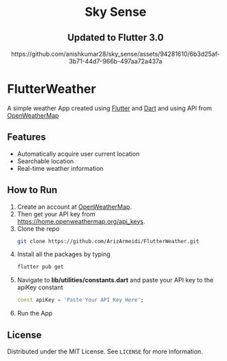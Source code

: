 <h1 align="center">Sky Sense</h1>
<h2 align="center">Updated to Flutter 3.0</h2>


<p align="center">
https://github.com/anishkumar28/sky_sense/assets/94281610/6b3d25af-3b71-44d7-966b-497aa72a437a
</p>

# FlutterWeather

A simple weather App created using [Flutter](https://flutter.dev/) and [Dart](https://dart.dev/) and using API from [OpenWeatherMap](https://openweathermap.org/)

## Features
- Automatically acquire user current location
- Searchable location
- Real-time weather information

## How to Run
1. Create an account at [OpenWeatherMap](https://openweathermap.org/).
2. Then get your API key from https://home.openweathermap.org/api_keys.
3. Clone the repo
   ```sh
   git clone https://github.com/ArizArmeidi/FlutterWeather.git
   ```
4. Install all the packages by typing
   ```sh
   flutter pub get
   ```
5. Navigate to **lib/utilities/constants.dart** and paste your API key to the apiKey constant
   ```dart
   const apiKey = 'Paste Your API Key Here';
   ```
6. Run the App

## License
Distributed under the MIT License. See `LICENSE` for more information.
